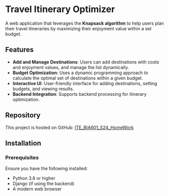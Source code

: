 # Travel Itinerary Optimizer

A web application that leverages the **Knapsack algorithm** to help users plan their travel itineraries by maximizing their enjoyment value within a set budget.

## Features

- **Add and Manage Destinations**: Users can add destinations with costs and enjoyment values, and manage the list dynamically.
- **Budget Optimization**: Uses a dynamic programming approach to calculate the optimal set of destinations within a given budget.
- **Interactive UI**: User-friendly interface for adding destinations, setting budgets, and viewing results.
- **Backend Integration**: Supports backend processing for itinerary optimization.

## Repository

This project is hosted on GitHub: [ITE_BIA601_S24_HomeWork](https://github.com/bushraqurabi/ITE_BIA601_S24_HomeWork.git)

## Installation

### Prerequisites

Ensure you have the following installed:
- Python 3.8 or higher
- Django (if using the backend)
- A modern web browser
